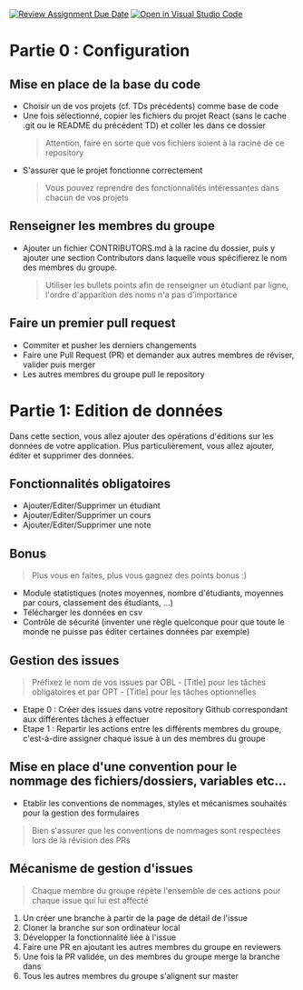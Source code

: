 [![Review Assignment Due Date](https://classroom.github.com/assets/deadline-readme-button-22041afd0340ce965d47ae6ef1cefeee28c7c493a6346c4f15d667ab976d596c.svg)](https://classroom.github.com/a/PPqed8f9)
[![Open in Visual Studio Code](https://classroom.github.com/assets/open-in-vscode-2e0aaae1b6195c2367325f4f02e2d04e9abb55f0b24a779b69b11b9e10269abc.svg)](https://classroom.github.com/online_ide?assignment_repo_id=17596814&assignment_repo_type=AssignmentRepo)
# Partie 0 : Configuration
## Mise en place de la base du code
- Choisir un de vos projets (cf. TDs précédents) comme base de code
- Une fois sélectionné, copier les fichiers du projet React (sans le cache .git ou le README du précédent TD) et coller les dans ce dossier
  > Attention, faire en sorte que vos fichiers soient à la racine de ce repository
- S'assurer que le projet fonctionne correctement
  > Vous pouvez reprendre des fonctionnalités intéressantes dans chacun de vos projets

## Renseigner les membres du groupe
- Ajouter un fichier CONTRIBUTORS.md à la racine du dossier, puis y ajouter une section Contributors dans laquelle vous spécifierez le nom des membres du groupe.
  > Utiliser les bullets points afin de renseigner un étudiant par ligne, l'ordre d'apparition des noms n'a pas d'importance

## Faire un premier pull request
- Commiter et pusher les derniers changements
- Faire une Pull Request (PR) et demander aux autres membres de réviser, valider puis merger
- Les autres membres du groupe pull le repository

# Partie 1: Edition de données 
Dans cette section, vous allez ajouter des opérations d'éditions sur les données de votre application. Plus particulièrement, vous allez ajouter, éditer et supprimer des données. 
## Fonctionnalités obligatoires
- Ajouter/Editer/Supprimer un étudiant
- Ajouter/Editer/Supprimer un cours
- Ajouter/Editer/Supprimer une note

## Bonus
> Plus vous en faites, plus vous gagnez des points bonus :)
- Module statistiques (notes moyennes, nombre d'étudiants, moyennes par cours, classement des étudiants, ...)
- Télécharger les données en csv
- Contrôle de sécurité (inventer une règle quelconque pour que toute le monde ne puisse pas éditer certaines données par exemple)

## Gestion des issues
> Préfixez le nom de vos issues par OBL - [Title] pour les tâches obligatoires et par OPT - [Title] pour les tâches optionnelles

- Etape 0 : Créer des issues dans votre repository Github correspondant aux différentes tâches à effectuer
- Etape 1 : Repartir les actions entre les différents membres du groupe, c'est-à-dire assigner chaque issue à un des membres du groupe

## Mise en place d'une convention pour le nommage des fichiers/dossiers, variables etc...
- Etablir les conventions de nommages, styles et mécanismes souhaités pour la gestion des formulaires
> Bien s'assurer que les conventions de nommages sont respectées lors de la révision des PRs
 
## Mécanisme de gestion d'issues
> Chaque membre du groupe répète l'ensemble de ces actions pour chaque issue qui lui est affecté
1. Un créer une branche à partir de la page de détail de l'issue
2. Cloner la branche sur son ordinateur local
3. Développer la fonctionnalité liée à l'issue
4. Faire une PR en ajoutant les autres membres du groupe en reviewers
5. Une fois la PR validée, un des membres du groupe merge la branche dans
6. Tous les autres membres du groupe s'alignent sur master
 
